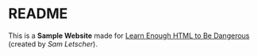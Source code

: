 <h1>README</h1>
<body>
<p>
This is a <strong>Sample Website</strong> made for <a href="learnenough.com">Learn Enough HTML to Be Dangerous</a> (created by <em>Sam Letscher</em>).
</p>
</body>
